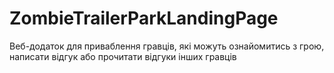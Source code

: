 # ZombieTrailerParkLandingPage

Веб-додаток для приваблення гравців, які можуть ознайомитись з грою, написати відгук або прочитати відгуки інших гравців
